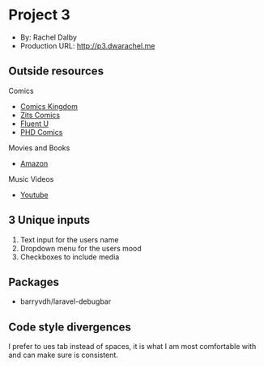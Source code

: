 # Project 3
+ By: Rachel Dalby
+ Production URL: <http://p3.dwarachel.me>

## Outside resources
Comics
+ [Comics Kingdom](http://comicskingdom.com/)
+ [Zits Comics](http://zitscomics.com/)
+ [Fluent U](https://www.fluentu.com/blog/english/learning-english-through-comics/)
+ [PHD Comics](http://phdcomics.com/comics/archive.php?comicid=946)

Movies and Books
+ [Amazon](http://www.amazon.com)

Music Videos
+ [Youtube](http://www.youtube.com)

## 3 Unique inputs


1. Text input for the users name
2. Dropdown menu for the users mood
3. Checkboxes to include media

## Packages
+  barryvdh/laravel-debugbar

## Code style divergences
I prefer to ues tab instead of spaces, it is what I am most comfortable with and can make sure is consistent.
